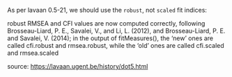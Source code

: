 As per lavaan 0.5-21, we should use the `robust`, not `scaled` fit indices:

robust RMSEA and CFI values are now computed correctly, following Brosseau-Liard, P. E., Savalei, V., and Li, L. (2012), and Brosseau-Liard, P. E. and Savalei, V. (2014); in the output of fitMeasures(), the ‘new’ ones are called cfi.robust and rmsea.robust, while the ‘old’ ones are called cfi.scaled and rmsea.scaled

source: https://lavaan.ugent.be/history/dot5.html
